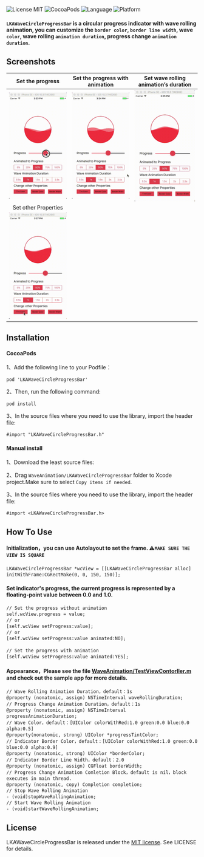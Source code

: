 ![License MIT](https://img.shields.io/badge/License-MIT-green.svg?style=flat-square) 
![CocoaPods](https://img.shields.io/badge/Pod-v0.0.1-blue.svg?style=flat-square)
![Language](https://img.shields.io/badge/Language-Objective--C-lightgrey.svg?style=flat-square)
![Platform](https://img.shields.io/badge/Platform-iOS-yellow.svg?style=flat-square)

#### `LKAWaveCircleProgressBar` is a circular progress indicator with wave rolling animation, you can customize the `border color`, `border line width`, wave `color`, wave rolling `animation duration`, progress change `animation duration`.

## Screenshots
|Set the progress|Set the progress with animation|Set wave rolling animation’s duration|
|:---:|:---:|:---:|
|![image](SetProgress.gif)|![image](SetProgressAnimation.gif)|![image](WaveAnimDuration.gif)|
|Set other Properties|
|![image](OtherProperties.gif)|
## Installation
#### CocoaPods
1、Add the following line to your Podfile：
```
pod 'LKAWaveCircleProgressBar'
```
2、Then, run the following command:
```
pod install
```
3、In the source files where you need to use the library, import the header file:
```
#import "LKAWaveCircleProgressBar.h"
```
#### Manual install
1、Download the least source files:

2、Drag `WaveAnimation/LKAWaveCircleProgressBar` folder to Xcode project.Make sure to select `Copy items if needed`.

3、In the source files where you need to use the library, import the header file:
```
#import <LKAWaveCircleProgressBar.h>
```
## How To Use
#### Initialization，you can use Autolayout to set the frame. ⚠️`MAKE SURE THE VIEW IS SQUARE`
```
LKAWaveCircleProgressBar *wcView = [[LKAWaveCircleProgressBar alloc] initWithFrame:CGRectMake(0, 0, 150, 150)];
```
#### Set indicator's progress, the current progress is represented by a floating-point value between 0.0 and 1.0.
```
// Set the progress without animation
self.wcView.progress = value;
// or
[self.wcView setProgress:value];
// or
[self.wcView setProgress:value animated:NO];

// Set the progress with animation
[self.wcView setProgress:value animated:YES];
```
#### Appearance，Please see the file [WaveAnimation/TestViewContorller.m](WaveAnimation/TestViewContorller.m) and check out the sample app for more details.
```
// Wave Rolling Animation Duration，default：1s
@property (nonatomic, assign) NSTimeInterval waveRollingDuration;
// Progress Change Animation Duration，default：1s
@property (nonatomic, assign) NSTimeInterval progressAnimationDuration;
// Wave Color，default：[UIColor colorWithRed:1.0 green:0.0 blue:0.0 alpha:0.5]
@property(nonatomic, strong) UIColor *progressTintColor;
// Indicator Border Color，default：[UIColor colorWithRed:1.0 green:0.0 blue:0.0 alpha:0.9]
@property (nonatomic, strong) UIColor *borderColor;
// Indicator Border Line Width，default：2.0
@property (nonatomic, assign) CGFloat borderWidth;
// Progress Change Animation Comletion Block，default is nil，block executes in main thread.
@property (nonatomic, copy) Completion completion;
// Stop Wave Rolling Animation
- (void)stopWaveRollingAnimation;
// Start Wave Rolling Animation
- (void)startWaveRollingAnimation;
```

## License
LKAWaveCircleProgressBar is released under the [MIT license](LICENSE). See LICENSE for details.

